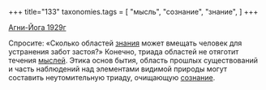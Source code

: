 +++
title="133"
taxonomies.tags = [
 "мысль",
 "сознание",
 "знание",
]
+++

[Агни-Йога 1929г](/agni/1929)

Спросите: «Сколько областей [знания](/tags/[знание](/tags/знание)) может вмещать человек для устранения забот застоя?» Конечно, триада областей не отяготит течения [мыслей](/tags/мысль). Этика основ бытия, область прошлых существований и часть наблюдений над элементами видимой природы могут составить неутомительную триаду, очищающую [сознание](/tags/сознание).